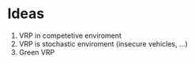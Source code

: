 # Ideas
1. VRP in competetive enviroment
2. VRP is stochastic enviroment (insecure vehicles, ...)
3. Green VRP


